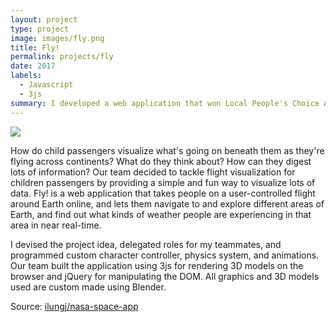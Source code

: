 ```yaml
---
layout: project
type: project
image: images/fly.png
title: Fly!
permalink: projects/fly
date: 2017
labels:
  - Javascript
  - 3js
summary: I developed a web application that won Local People's Choice Award at the NASA Space Apps Challenge.
---
```


<img class="ui image" src="{{ site.baseurl }}/images/cotton-header.png">

How do child passengers visualize what's going on beneath them as they're flying across continents? What do they think about? How can they digest lots of information? Our team decided to tackle flight visualization for children passengers by providing a simple and fun way to visualize lots of data. Fly! is a web application that takes people on a user-controlled flight around Earth online, and lets them navigate to and explore different areas of Earth, and find out what kinds of weather people are experiencing in that area in near real-time. 

I devised the project idea, delegated roles for my teammates, and programmed custom character controller, physics system, and animations. Our team built the application using 3js for rendering 3D models on the browser and jQuery for manipulating the DOM. All graphics and 3D models used are custom made using Blender.

Source: <a href="https://github.com/ilungj/nasa-space-app"><i class="large github icon "></i>ilungj/nasa-space-app</a>

